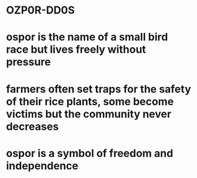 # OZP0R-DD0S
# ospor is the name of a small bird race but lives freely without pressure

# farmers often set traps for the safety of their rice plants, some become victims but the community never decreases

# ospor is a symbol of freedom and independence

